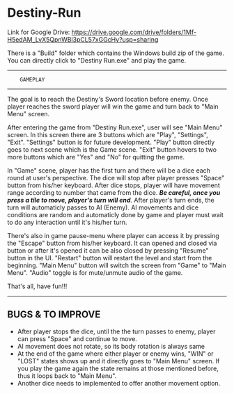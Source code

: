 # Destiny-Run

Link for Google Drive:
https://drive.google.com/drive/folders/1Mf-H5edAM_LvX5QpnWBl3pCL57xGGcHy?usp=sharing

There is a "Build" folder which contains the Windows build zip of the game. You can directly click to "Destiny Run.exe" and play the game.

------------------------
        GAMEPLAY
------------------------

The goal is to reach the Destiny's Sword location before enemy. Once player reaches the sword player will win the game and turn back to "Main Menu" screen.

After entering the game from "Destiny Run.exe", user will see "Main Menu" screen. In this screen there are 3 buttons which are "Play", "Settings", "Exit". "Settings" button is for future development. "Play" button directly goes to next scene which is the Game scene. "Exit" button hovers to two more buttons which are "Yes" and "No" for quitting the game.

In "Game" scene, player has the first turn and there will be a dice each round at user's perspective. The dice will stop after player presses "Space" button from his/her keyboard. After dice stops, player will have movement range according to number that came from the dice. ***Be careful, once you press a tile to move, player's turn will end***. After player's turn ends, the turn will automaticly passes to AI (Enemy). AI movements and dice conditions are random and automaticly done by game and player must wait to do any interaction until it's his/her turn. 

There's also in game pause-menu where player can access it by pressing the "Escape" button from his/her keyboard. It can opened and closed via button or after it's opened it can be also closed by pressing "Resume" button in the UI. "Restart" button will restart the level and start from the beginning. "Main Menu" button will switch the screen from "Game" to "Main Menu". "Audio" toggle is for mute/unmute audio of the game.

That's all, have fun!!!

------------------------
   BUGS & TO IMPROVE
------------------------

- After player stops the dice, until the the turn passes to enemy, player can press "Space" and continue to move.
- AI movement does not rotate, so its body rotation is always same
- At the end of the game where either player or enemy wins, "WIN" or "LOST" states shows up and it directly goes to "Main Menu" screen. If you play the game again the state remains at those mentioned before, thus it loops back to "Main Menu".
- Another dice needs to implemented to offer another movement option.
